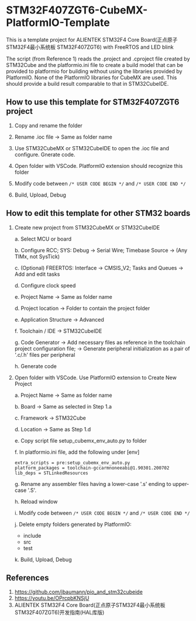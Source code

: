 # STM32F407ZGT6-CubeMX-PlatformIO-Template

This is a template project for ALIENTEK STM32F4 Core Board(正点原子STM32F4最小系统板 STM32F407ZGT6) with FreeRTOS and LED blink

The script (from Reference 1) reads the .project and .cproject file created by STM32Cube and the platformio.ini file to create a build model that can be provided to platformio for building without using the libraries provided by PlatformIO. None of the PlatformIO libraries for CubeMX are used. This should provide a build result comparable to that in STM32CubeIDE.

## How to use this template for STM32F407ZGT6 project

1. Copy and rename the folder

2. Rename .ioc file -> Same as folder name

3. Use STM32CubeMX or STM32CubeIDE to open the .ioc file and configure. Gnerate code.

4. Open folder with VSCode. PlatformIO extension should recognize this folder

5. Modify code between  `/* USER CODE BEGIN */` and `/* USER CODE END */`

6. Build, Upload, Debug

## How to edit this template for other STM32 boards

1. Create new project from STM32CubeMX or STM32CubeIDE

    a. Select MCU or board

    b. Configure RCC; SYS: Debug -> Serial Wire; Timebase Source -> (Any TIMx, not SysTick)

    c. (Optional) FREERTOS: Interface -> CMSIS_V2; Tasks and Queues -> Add and edit tasks

    d. Configure clock speed

    e. Project Name -> Same as folder name

    d. Project location -> Folder to contain the project folder

    e. Application Structure -> Advanced

    f. Toolchain / IDE -> STM32CubeIDE

    g. Code Generator -> Add necessary files as reference in the toolchain project configuration file; -> Generate peripheral initialization as a pair of '.c/.h' files per peripheral

    h. Generate code

2. Open folder with VSCode. Use PlatformIO extension to Create New Project

    a. Project Name -> Same as folder name

    b. Board -> Same as selected in Step 1.a

    c. Framework -> STM32Cube

    d. Location -> Same as Step 1.d

    e. Copy script file setup_cubemx_env_auto.py to folder

    f. In platformio.ini file, add the following under [env]

       extra_scripts = pre:setup_cubemx_env_auto.py
       platform_packages = toolchain-gccarmnoneeabi@1.90301.200702
       lib_deps = STLinkedResources

    g. Rename any assembler files having a lower-case '.s' ending to upper-case '.S'.

    h. Reload window

    i. Modify code between  `/* USER CODE BEGIN */` and `/* USER CODE END */`

    j. Delete empty folders generated by PlatformIO:
    - include
    - src
    - test

    k. Build, Upload, Debug

## References

1. <https://github.com/jbaumann/pio_and_stm32cubeide>
2. <https://youtu.be/OPrcpbKNSjU>
3. ALIENTEK STM32F4 Core Board(正点原子STM32F4最小系统板 STM32F407ZGT6)开发指南(HAL库版)
